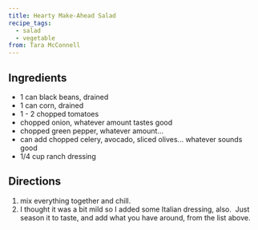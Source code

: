 ```yaml
---
title: Hearty Make-Ahead Salad
recipe_tags:
  - salad
  - vegetable
from: Tara McConnell
---
```

## Ingredients

-   1 can black beans, drained
-   1 can corn, drained
-   1 - 2 chopped tomatoes
-   chopped onion, whatever amount tastes good
-   chopped green pepper, whatever amount...
-   can add chopped celery, avocado, sliced olives... whatever sounds good
-   1/4 cup ranch dressing

## Directions

1.  mix everything together and chill.
2.  I thought it was a bit mild so I added some Italian dressing, also.  Just season it to taste, and add what you have around, from the list above.
